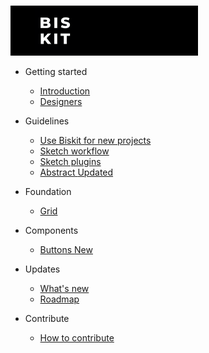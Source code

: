 <!-- docs/_sidebar.md -->

 <img src="_images/Biskit-Full-header.png"
      alt="Biskit Logo" width="300px;" style="margin-top: -55px;"/>

- Getting started
    * [Introduction](introduction.md "Introduction - Biskit")
    * [Designers](designers.md "Designers - Biskit")

- Guidelines
    * [Use Biskit for new projects](new-project.md "New project - Biskit")
    * [Sketch workflow](sketch-workflow.md "Sketch workflow - Biskit")
    * [Sketch plugins](sketch-plugin.md "Sketch plugins - Biskit")
    * [Abstract <span class="updated badge">Updated</span>](abstract.md "Abstract - Biskit")

- Foundation
    * [Grid](grid.md "Grid - Biskit")

- Components
    * [Buttons <span class="new badge">New</span>](buttons.md "Buttons - Biskit")

- Updates
    * [What's new](whats-new.md "What's new - Biskit")
    * [Roadmap](roadmap.md "Roadmap - Biskit")
    
- Contribute
    * [How to contribute](contribute.md "Contribute - Biskit")
    
<!-- Hotjar Tracking Code for https://ruud.koek.link/biskit/docs/#/ -->
<script>
    (function(h,o,t,j,a,r){
        h.hj=h.hj||function(){(h.hj.q=h.hj.q||[]).push(arguments)};
        h._hjSettings={hjid:1623350,hjsv:6};
        a=o.getElementsByTagName('head')[0];
        r=o.createElement('script');r.async=1;
        r.src=t+h._hjSettings.hjid+j+h._hjSettings.hjsv;
        a.appendChild(r);
    })(window,document,'https://static.hotjar.com/c/hotjar-','.js?sv=');
</script>   